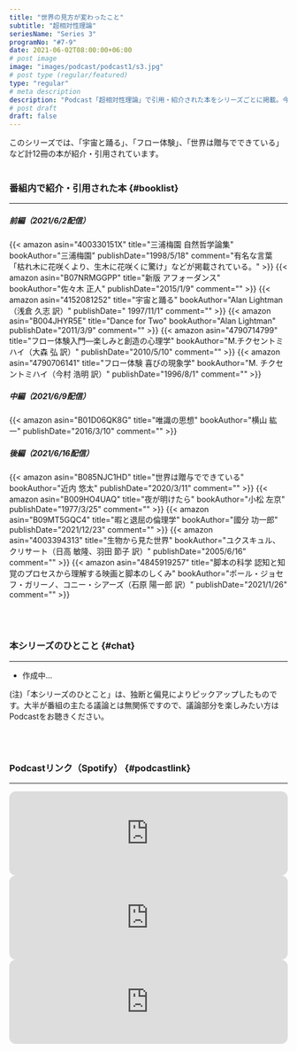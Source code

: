 ```yaml
---
title: "世界の見方が変わったこと"
subtitle: "超相対性理論"
seriesName: "Series 3"
programNo: "#7-9"
date: 2021-06-02T08:00:00+06:00
# post image
image: "images/podcast/podcast1/s3.jpg"
# post type (regular/featured)
type: "regular"
# meta description
description: "Podcast「超相対性理論」で引用・紹介された本をシリーズごとに掲載。今回のテーマは「世界の見方が変わったこと」です。"
# post draft
draft: false
---
```


このシリーズでは、「宇宙と踊る」、「フロー体験」、「世界は贈与でできている」など計12冊の本が紹介・引用されています。<br>
<br>

### 番組内で紹介・引用された本 {#booklist}
<hr>

##### 前編（2021/6/2配信）
{{< amazon asin="400330151X" title="三浦梅園 自然哲学論集" bookAuthor="三浦梅園" publishDate="1998/5/18" comment="有名な言葉「枯れ木に花咲くより、生木に花咲くに驚け」などが掲載されている。" >}}
{{< amazon asin="B07NRMGGPP" title="新版 アフォーダンス" bookAuthor="佐々木 正人" publishDate="2015/1/9" comment="" >}}
{{< amazon asin="4152081252" title="宇宙と踊る" bookAuthor="Alan Lightman（浅倉 久志 訳）" publishDate=" 1997/11/1" comment="" >}}
{{< amazon asin="B004JHYR5E" title="Dance for Two" bookAuthor="Alan Lightman" publishDate="2011/3/9" comment="" >}}
{{< amazon asin="4790714799" title="フロー体験入門―楽しみと創造の心理学" bookAuthor="M.チクセントミハイ（大森 弘 訳）" publishDate="2010/5/10" comment="" >}}
{{< amazon asin="4790706141" title="フロー体験 喜びの現象学" bookAuthor="M. チクセントミハイ（今村 浩明 訳）" publishDate="1996/8/1" comment="" >}}
<br>

##### 中編（2021/6/9配信）
{{< amazon asin="B01D06QK8G" title="唯識の思想" bookAuthor="横山 紘一" publishDate="2016/3/10" comment="" >}}
<br>

##### 後編（2021/6/16配信）
{{< amazon asin="B085NJC1HD" title="世界は贈与でできている" bookAuthor="近内 悠太" publishDate="2020/3/11" comment="" >}}
{{< amazon asin="B009HO4UAQ" title="夜が明けたら" bookAuthor="小松 左京" publishDate="1977/3/25" comment="" >}}
{{< amazon asin="B09MT5GQC4" title="暇と退屈の倫理学" bookAuthor="國分 功一郎" publishDate="2021/12/23" comment="" >}}
{{< amazon asin="4003394313" title="生物から見た世界" bookAuthor="ユクスキュル、クリサート（日高 敏隆、羽田 節子 訳）" publishDate="2005/6/16" comment="" >}}
{{< amazon asin="4845919257" title="脚本の科学 認知と知覚のプロセスから理解する映画と脚本のしくみ" bookAuthor="ポール・ジョセフ・ガリーノ、コニー・シアーズ（石原 陽一郎 訳）" publishDate="2021/1/26" comment="" >}}

<br>
<br>

### 本シリーズのひとこと {#chat}
<hr>

* 作成中...

(注)「本シリーズのひとこと」は、独断と偏見によりピックアップしたものです。大半が番組の主たる議論とは無関係ですので、議論部分を楽しみたい方はPodcastをお聴きください。

<br>
<br>

### Podcastリンク（Spotify） {#podcastlink}
<hr>

<iframe style="border-radius:12px" src="https://open.spotify.com/embed/episode/5t6hBYeXAQepvvSYrmMocE?utm_source=generator" width="100%" height="152" frameBorder="0" allowfullscreen="" allow="autoplay; clipboard-write; encrypted-media; fullscreen; picture-in-picture"></iframe>
<iframe style="border-radius:12px" src="https://open.spotify.com/embed/episode/3ibzidjbEN6ZYWBDtTfdIi?utm_source=generator" width="100%" height="152" frameBorder="0" allowfullscreen="" allow="autoplay; clipboard-write; encrypted-media; fullscreen; picture-in-picture"></iframe>
<iframe style="border-radius:12px" src="https://open.spotify.com/embed/episode/5D5iXaKNQu1eLtLP1yKqJ4?utm_source=generator" width="100%" height="152" frameBorder="0" allowfullscreen="" allow="autoplay; clipboard-write; encrypted-media; fullscreen; picture-in-picture"></iframe>
